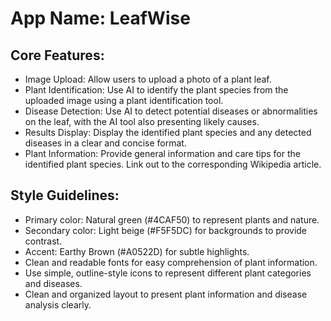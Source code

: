 # **App Name**: LeafWise

## Core Features:

- Image Upload: Allow users to upload a photo of a plant leaf.
- Plant Identification: Use AI to identify the plant species from the uploaded image using a plant identification tool.
- Disease Detection: Use AI to detect potential diseases or abnormalities on the leaf, with the AI tool also presenting likely causes.
- Results Display: Display the identified plant species and any detected diseases in a clear and concise format.
- Plant Information: Provide general information and care tips for the identified plant species. Link out to the corresponding Wikipedia article.

## Style Guidelines:

- Primary color: Natural green (#4CAF50) to represent plants and nature.
- Secondary color: Light beige (#F5F5DC) for backgrounds to provide contrast.
- Accent: Earthy Brown (#A0522D) for subtle highlights.
- Clean and readable fonts for easy comprehension of plant information.
- Use simple, outline-style icons to represent different plant categories and diseases.
- Clean and organized layout to present plant information and disease analysis clearly.
